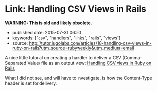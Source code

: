 Link: Handling CSV Views in Rails
=================================

**WARNING: This is old and likely obsolete.**

-   published date: 2015-07-31 06:50
-   keywords: \[\"csv\", \"handlers\", \"links\", \"rails\", \"views\"\]
-   source: <http://tutor.lugolabs.com/articles/18-handling-csv-views-in-ruby-on-rails?utm_source=rubyweekly&utm_medium=email>

A nice little tutorial on creating a handler to deliver a CSV (Comma-Separated Value) file as an output view: [Handling CSV views in Ruby on Rails](http://tutor.lugolabs.com/articles/18-handling-csv-views-in-ruby-on-rails?utm_source=rubyweekly&utm_medium=email)

What I did not see, and will have to investigate, is how the Content-Type header is set for delivery.
